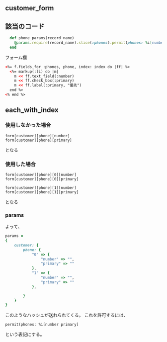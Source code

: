 ## customer_form
## 該当のコード
```ruby
  def phone_params(record_name)
    @params.require(record_name).slice(:phones).permit(phones: %i[number primary])
  end
```
フォーム欄
```html
<%= f.fields_for :phones, phone, index: index do |ff| %>
  <%= markup(:li) do |m|
    m << ff.text_field(:number)
    m << ff.check_box(:primary)
    m << ff.label(:primary, "優先")
  end %>
<% end %>
```
## each_with_index
### 使用しなかった場合
```
form[customer][phone][number]
form[customer][phone][primary]
```
となる
### 使用した場合
```
form[customer][phone][0][number]
form[customer][phone][0][primary]

form[customer][phone][1][number]
form[customer][phone][1][primary]
```
となる
### params
よって、
```ruby
params =
{
    customer: {
        phone: {
            "0" => {
                "number" => "",
                "primary" => ""
            },
            "1" => {
                "number" => "",
                "primary" => ""
            },

        }
    }
}
```
このようなハッシュが送れられてくる。
これを許可するには、
```
permit(phones: %i[number primary]
```
という表記にする。

